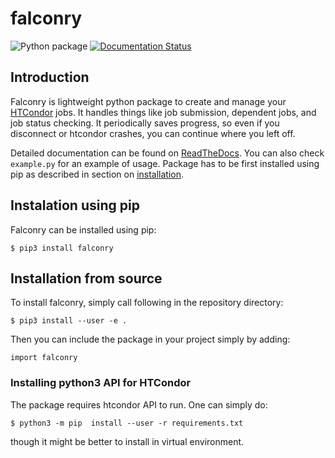 # falconry

![Python package](https://github.com/fnechans/falconry/workflows/Python%20package/badge.svg)
[![Documentation Status](https://readthedocs.org/projects/falconry/badge/?version=latest)](https://falconry.readthedocs.io/en/latest/?badge=latest)

## Introduction

Falconry is lightweight python package to create and manage your [HTCondor](https://github.com/htcondor/) jobs.
It handles things like job submission, dependent jobs, and job status checking. It periodically saves progress,
so even if you disconnect or htcondor crashes, you can continue where you left off.

Detailed documentation can be found on [ReadTheDocs](https://falconry.readthedocs.io/en/latest/index.html). You can also check `example.py` for an example of usage. Package has to be first installed using pip as described in section on [installation](#installation-using-pip).

## Instalation using pip

Falconry can be installed using pip:

    $ pip3 install falconry

## Installation from source

To install falconry, simply call following in the repository directory:

    $ pip3 install --user -e .

Then you can include the package in your project simply by adding:

    import falconry

### Installing python3 API for HTCondor

The package  requires htcondor API to run. One can simply do:

    $ python3 -m pip  install --user -r requirements.txt

though it might be better to install in virtual environment.